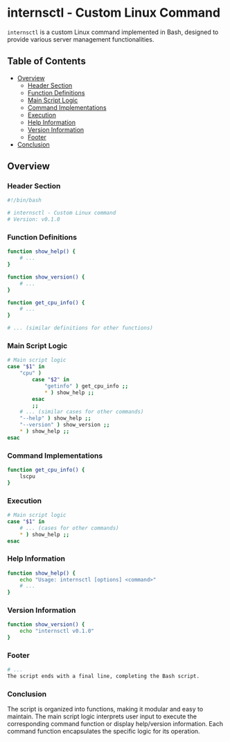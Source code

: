 # internsctl - Custom Linux Command

`internsctl` is a custom Linux command implemented in Bash, designed to provide various server management functionalities.

## Table of Contents

- [Overview](#overview)
  - [Header Section](#header-section)
  - [Function Definitions](#function-definitions)
  - [Main Script Logic](#main-script-logic)
  - [Command Implementations](#command-implementations)
  - [Execution](#execution)
  - [Help Information](#help-information)
  - [Version Information](#version-information)
  - [Footer](#footer)
- [Conclusion](#conclusion)

## Overview

### Header Section

```bash
#!/bin/bash

# internsctl - Custom Linux command
# Version: v0.1.0

```

### Function Definitions
```bash
function show_help() {
    # ...
}

function show_version() {
    # ...
}

function get_cpu_info() {
    # ...
}

# ... (similar definitions for other functions)
```

### Main Script Logic

```bash
# Main script logic
case "$1" in
    "cpu" )
        case "$2" in
            "getinfo" ) get_cpu_info ;;
            * ) show_help ;;
        esac
        ;;
    # ... (similar cases for other commands)
    "--help" ) show_help ;;
    "--version" ) show_version ;;
    * ) show_help ;;
esac
```

### Command Implementations
```bash
function get_cpu_info() {
    lscpu
}
```

### Execution
```bash
# Main script logic
case "$1" in
    # ... (cases for other commands)
    * ) show_help ;;
esac
```

### Help Information

```bash
function show_help() {
    echo "Usage: internsctl [options] <command>"
    # ...
}
```

### Version Information
```bash
function show_version() {
    echo "internsctl v0.1.0"
}
```

### Footer
```bash
# ...
The script ends with a final line, completing the Bash script.
```

### Conclusion
The script is organized into functions, making it modular and easy to maintain. The main script logic interprets user input to execute the corresponding command function or display help/version information. Each command function encapsulates the specific logic for its operation.
